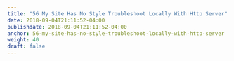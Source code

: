 ```yaml
---
title: "56 My Site Has No Style Troubleshoot Locally With Http Server"
date: 2018-09-04T21:11:52-04:00
publishdate: 2018-09-04T21:11:52-04:00
anchor: 56-my-site-has-no-style-troubleshoot-locally-with-http-server
weight: 40
draft: false
---
```

